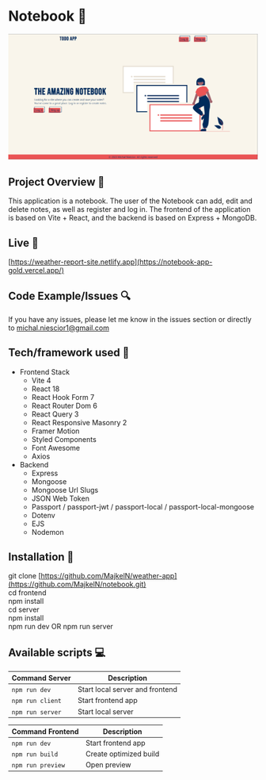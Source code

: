 # Notebook 📝

<p align="center">
  <a>
    <img src="./frontend/src/assets/screen.png" alt="Home Page">
  </a>
</p>

## Project Overview 🎉

This application is a notebook. The user of the Notebook can add, edit and delete notes, as well as register and log in. The frontend of the application is based on Vite + React, and the backend is based on Express + MongoDB.

## Live 📍

[https://weather-report-site.netlify.app](https://notebook-app-gold.vercel.app/)

## Code Example/Issues 🔍

If you have any issues, please let me know in the issues section or directly to michal.niescior1@gmail.com

## Tech/framework used 🔧
* Frontend Stack
  * Vite 4
  * React 18
  * React Hook Form 7
  * React Router Dom 6
  * React Query 3
  * React Responsive Masonry 2
  * Framer Motion
  * Styled Components
  * Font Awesome
  * Axios
* Backend
  * Express
  * Mongoose
  * Mongoose Url Slugs
  * JSON Web Token
  * Passport / passport-jwt / passport-local / passport-local-mongoose
  * Dotenv
  * EJS
  * Nodemon

## Installation 💾

git clone [https://github.com/MajkelN/weather-app](https://github.com/MajkelN/notebook.git) <br/>
cd frontend <br/>
npm install <br/>
cd server <br/>
npm install <br/>
npm run dev OR npm run server

## Available scripts 💻

| Command Server            | Description                       |
| ------------------------- | --------------------------------- |
| `npm run dev`             | Start local server and frontend   |
| `npm run client`          | Start frontend app                |
| `npm run server`          | Start local server                |

| Command Frontend          | Description                       |
| ------------------------- | --------------------------------- |
| `npm run dev`             | Start frontend app                |
| `npm run build`           | Create optimized build            |
| `npm run preview`         | Open preview                      |
